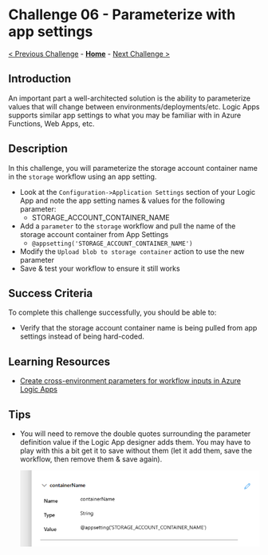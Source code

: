 # Challenge 06 - Parameterize with app settings

[< Previous Challenge](./Challenge-05.md) - **[Home](../README.md)** - [Next Challenge >](./Challenge-07.md)

## Introduction

An important part a well-architected solution is the ability to parameterize values that will change between environments/deployments/etc. Logic Apps supports similar app settings to what you may be familiar with in Azure Functions, Web Apps, etc. 

## Description

In this challenge, you will parameterize the storage account container name in the `storage` workflow using an app setting.

- Look at the `Configuration->Application Settings` section of your Logic App and note the app setting names & values for the following parameter:
  - STORAGE_ACCOUNT_CONTAINER_NAME
- Add a `parameter` to the `storage` workflow and pull the name of the storage account container from App Settings
  - `@appsetting('STORAGE_ACCOUNT_CONTAINER_NAME')`
- Modify the `Upload blob to storage container` action to use the new parameter
- Save & test your workflow to ensure it still works

## Success Criteria

To complete this challenge successfully, you should be able to:
- Verify that the storage account container name is being pulled from app settings instead of being hard-coded.

## Learning Resources

- [Create cross-environment parameters for workflow inputs in Azure Logic Apps](https://learn.microsoft.com/en-us/azure/logic-apps/create-parameters-workflows?tabs=standard)

## Tips
- You will need to remove the double quotes surrounding the parameter definition value if the Logic App designer adds them. You may have to play with this a bit get it to save without them (let it add them, save the workflow, then remove them & save again).

  ![parameter-container-name](../images/Challenge-06//parameter-container-name.png)